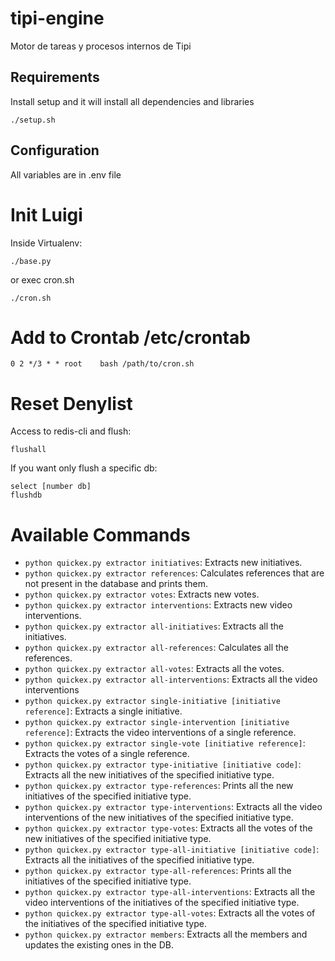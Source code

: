 # tipi-engine
Motor de tareas y procesos internos de Tipi

## Requirements
Install setup and it will install all dependencies and libraries
```
./setup.sh
```

## Configuration

All variables are in .env file


Init Luigi
=======
Inside Virtualenv:
```
./base.py
```
or exec cron.sh
```
./cron.sh
```

Add to Crontab /etc/crontab
=======
```
0 2	*/3 * * root	bash /path/to/cron.sh
```

Reset Denylist
=======
Access to redis-cli and flush:
```
flushall
```
If you want only flush a specific db:
```
select [number db]
flushdb
```

Available Commands
=======

- `python quickex.py extractor initiatives`: Extracts new initiatives.
- `python quickex.py extractor references`: Calculates references that are not present in the database and prints them.
- `python quickex.py extractor votes`: Extracts new votes.
- `python quickex.py extractor interventions`: Extracts new video interventions.
- `python quickex.py extractor all-initiatives`: Extracts all the initiatives.
- `python quickex.py extractor all-references`: Calculates all the references.
- `python quickex.py extractor all-votes`: Extracts all the votes.
- `python quickex.py extractor all-interventions`: Extracts all the video interventions
- `python quickex.py extractor single-initiative [initiative reference]`: Extracts a single initiative.
- `python quickex.py extractor single-intervention [initiative reference]`: Extracts the video interventions of a single reference.
- `python quickex.py extractor single-vote [initiative reference]`: Extracts the votes of a single reference.
- `python quickex.py extractor type-initiative [initiative code]`: Extracts all the new initiatives of the specified initiative type.
- `python quickex.py extractor type-references`: Prints all the new initiatives of the specified initiative type.
- `python quickex.py extractor type-interventions`: Extracts all the video interventions of the new initiatives of the specified initiative type.
- `python quickex.py extractor type-votes`: Extracts all the votes of the new initiatives of the specified initiative type.
- `python quickex.py extractor type-all-initiative [initiative code]`: Extracts all the initiatives of the specified initiative type.
- `python quickex.py extractor type-all-references`: Prints all the initiatives of the specified initiative type.
- `python quickex.py extractor type-all-interventions`: Extracts all the video interventions of the initiatives of the specified initiative type.
- `python quickex.py extractor type-all-votes`: Extracts all the votes of the initiatives of the specified initiative type.
- `python quickex.py extractor members`: Extracts all the members and updates the existing ones in the DB.
